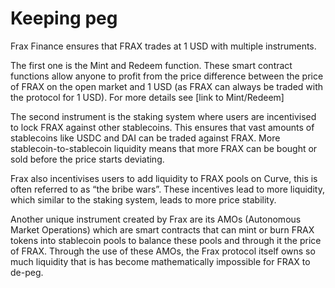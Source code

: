 # Keeping peg

Frax Finance ensures that FRAX trades at 1 USD with multiple instruments.&#x20;

The first one is the Mint and Redeem function. These smart contract functions allow anyone to profit from the price difference between the price of FRAX on the open market and 1 USD (as FRAX can always be traded with the protocol for 1 USD). For more details see \[link to Mint/Redeem]

The second instrument is the staking system where users are incentivised to lock FRAX against other stablecoins. This ensures that vast amounts of stablecoins like USDC and DAI can be traded against FRAX. More stablecoin-to-stablecoin liquidity means that more FRAX can be bought or sold before the price starts deviating.&#x20;

Frax also incentivises users to add liquidity to FRAX pools on Curve, this is often referred to as “the bribe wars”. These incentives lead to more liquidity, which similar to the staking system, leads to more price stability.

Another unique instrument created by Frax are its AMOs (Autonomous Market Operations) which are smart contracts that can mint or burn FRAX tokens into stablecoin pools to balance these pools and through it the price of FRAX. Through the use of these AMOs, the Frax protocol itself owns so much liquidity that is has become mathematically impossible for FRAX to de-peg.

